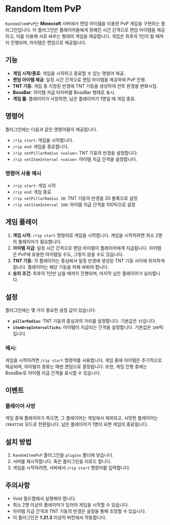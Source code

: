 # Random Item PvP

`RandomItemPvP`는 **Minecraft** 서버에서 랜덤 아이템을 이용한 PvP 게임을 구현하는 플러그인입니다. 이 플러그인은 플레이어들에게 정해진 시간 간격으로 랜덤 아이템을 제공하고, 이를 이용해 서로 싸우는 형태의 게임을 제공합니다. 게임은 최후의 1인이 될 때까지 진행되며, 아이템은 랜덤으로 제공됩니다.

## 기능

- **게임 시작/종료**: 게임을 시작하고 종료할 수 있는 명령어 제공.
- **랜덤 아이템 제공**: 일정 시간 간격으로 랜덤 아이템을 제공하여 PvP 진행.
- **TNT 기둥**: 게임 중 지정된 반경에 TNT 기둥을 생성하여 전투 환경을 변화시킴.
- **BossBar**: 아이템 지급 타이머를 BossBar 형태로 표시.
- **게임 룰**: 플레이어가 사망하면, 남은 플레이어가 1명일 때 게임 종료.

## 명령어

플러그인에는 다음과 같은 명령어들이 제공됩니다.

- `/rip start`: 게임을 시작합니다.
- `/rip end`: 게임을 종료합니다.
- `/rip setPillarRadius <value>`: TNT 기둥의 반경을 설정합니다.
- `/rip setItemInterval <value>`: 아이템 지급 간격을 설정합니다.

### 명령어 사용 예시

- `/rip start`: 게임 시작
- `/rip end`: 게임 종료
- `/rip setPillarRadius 20`: TNT 기둥의 반경을 20 블록으로 설정
- `/rip setItemInterval 100`: 아이템 지급 간격을 100틱으로 설정

## 게임 플레이

1. **게임 시작**: `/rip start` 명령어로 게임을 시작합니다. 게임을 시작하려면 최소 2명의 플레이어가 필요합니다.
2. **아이템 지급**: 일정 시간 간격으로 랜덤 아이템이 플레이어에게 지급됩니다. 아이템은 PvP에 유용한 아이템일 수도, 그렇지 않을 수도 있습니다.
3. **TNT 기둥**: 각 플레이어는 중심에서 일정 반경에 생성된 TNT 기둥 사이에 위치하게 됩니다. 플레이어는 해당 기둥을 피해 싸워야 합니다.
4. **승리 조건**: 최후의 1인만 남을 때까지 진행되며, 마지막 남은 플레이어가 승리합니다.

## 설정

플러그인에는 몇 가지 중요한 설정 값이 있습니다:

- **`pillarRadius`**: TNT 기둥의 중심과의 거리를 설정합니다. 기본값은 `15`입니다.
- **`itemDropIntervalTicks`**: 아이템이 지급되는 간격을 설정합니다. 기본값은 `100`틱입니다.

### 예시:

게임을 시작하려면 `/rip start` 명령어를 사용합니다. 게임 중에 아이템은 주기적으로 제공되며, 아이템의 종류는 매번 랜덤으로 결정됩니다. 또한, 게임 진행 중에는 BossBar로 아이템 지급 간격을 표시할 수 있습니다.

## 이벤트

### 플레이어 사망

게임 중에 플레이어가 죽으면, 그 플레이어는 게임에서 제외되고, 사망한 플레이어는 `CREATIVE` 모드로 전환됩니다. 남은 플레이어가 1명이 되면 게임이 종료됩니다.

## 설치 방법

1. `RandomItemPvP` 플러그인을 `plugins` 폴더에 넣습니다.
2. 서버를 재시작합니다. 혹은 플러그인을 리로드 합니다.
3. 게임을 시작하려면, 서버에서 `/rip start` 명령어를 입력합니다.

## 주의사항

- Void 월드맵에서 실행해야 합니다.
- 최소 2명 이상의 플레이어가 있어야 게임을 시작할 수 있습니다.
- 아이템 지급 간격과 TNT 기둥의 반경은 설정을 통해 조정할 수 있습니다.
- 이 플러그인은 **1.21.3** 이상의 버전에서 작동합니다.
